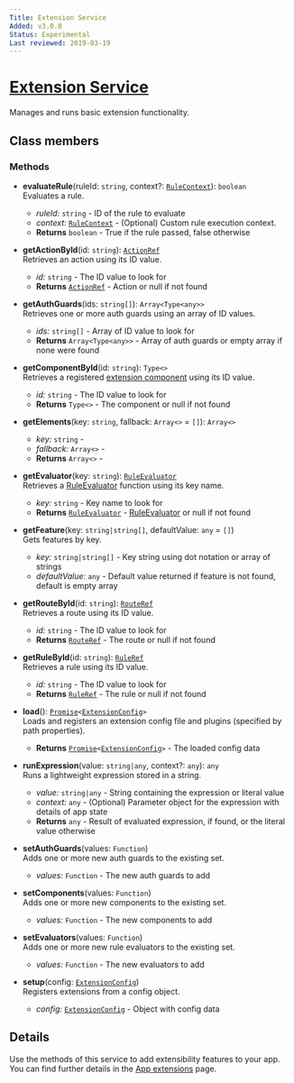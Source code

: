 ```yaml
---
Title: Extension Service
Added: v3.0.0
Status: Experimental
Last reviewed: 2019-03-19
---
```


# [Extension Service](../../../lib/extensions/src/lib/services/extension.service.ts "Defined in extension.service.ts")

Manages and runs basic extension functionality.

## Class members

### Methods

-   **evaluateRule**(ruleId: `string`, context?: [`RuleContext`](../../../lib/extensions/src/lib/config/rule.extensions.ts)): `boolean`<br/>
    Evaluates a rule.
    -   _ruleId:_ `string`  - ID of the rule to evaluate
    -   _context:_ [`RuleContext`](../../../lib/extensions/src/lib/config/rule.extensions.ts)  - (Optional) Custom rule execution context.
    -   **Returns** `boolean` - True if the rule passed, false otherwise
-   **getActionById**(id: `string`): [`ActionRef`](../../../lib/extensions/src/lib/config/action.extensions.ts)<br/>
    Retrieves an action using its ID value.
    -   _id:_ `string`  - The ID value to look for
    -   **Returns** [`ActionRef`](../../../lib/extensions/src/lib/config/action.extensions.ts) - Action or null if not found
-   **getAuthGuards**(ids: `string[]`): `Array<Type<any>>`<br/>
    Retrieves one or more auth guards using an array of ID values.
    -   _ids:_ `string[]`  - Array of ID value to look for
    -   **Returns** `Array<Type<any>>` - Array of auth guards or empty array if none were found
-   **getComponentById**(id: `string`): `Type<>`<br/>
    Retrieves a registered [extension component](../../../lib/extensions/src/lib/services/component-register.service.ts) using its ID value.
    -   _id:_ `string`  - The ID value to look for
    -   **Returns** `Type<>` - The component or null if not found
-   **getElements**(key: `string`, fallback: `Array<>` = `[]`): `Array<>`<br/>

    -   _key:_ `string`  - 
    -   _fallback:_ `Array<>`  - 
    -   **Returns** `Array<>` - 

-   **getEvaluator**(key: `string`): [`RuleEvaluator`](../../../lib/extensions/src/lib/config/rule.extensions.ts)<br/>
    Retrieves a [RuleEvaluator](../../../lib/extensions/src/lib/config/rule.extensions.ts) function using its key name.
    -   _key:_ `string`  - Key name to look for
    -   **Returns** [`RuleEvaluator`](../../../lib/extensions/src/lib/config/rule.extensions.ts) - [RuleEvaluator](../../../lib/extensions/src/lib/config/rule.extensions.ts) or null if not found
-   **getFeature**(key: `string|string[]`, defaultValue: `any` = `[]`)<br/>
    Gets features by key.
    -   _key:_ `string|string[]`  - Key string using dot notation or array of strings
    -   _defaultValue:_ `any`  - Default value returned if feature is not found, default is empty array
-   **getRouteById**(id: `string`): [`RouteRef`](../../../lib/extensions/src/lib/config/routing.extensions.ts)<br/>
    Retrieves a route using its ID value.
    -   _id:_ `string`  - The ID value to look for
    -   **Returns** [`RouteRef`](../../../lib/extensions/src/lib/config/routing.extensions.ts) - The route or null if not found
-   **getRuleById**(id: `string`): [`RuleRef`](../../../lib/extensions/src/lib/config/rule.extensions.ts)<br/>
    Retrieves a rule using its ID value.
    -   _id:_ `string`  - The ID value to look for
    -   **Returns** [`RuleRef`](../../../lib/extensions/src/lib/config/rule.extensions.ts) - The rule or null if not found
-   **load**(): [`Promise`](https://developer.mozilla.org/en-US/docs/Web/JavaScript/Guide/Using_promises)`<`[`ExtensionConfig`](../../../lib/extensions/src/lib/config/extension.config.ts)`>`<br/>
    Loads and registers an extension config file and plugins (specified by path properties).
    -   **Returns** [`Promise`](https://developer.mozilla.org/en-US/docs/Web/JavaScript/Guide/Using_promises)`<`[`ExtensionConfig`](../../../lib/extensions/src/lib/config/extension.config.ts)`>` - The loaded config data
-   **runExpression**(value: `string|any`, context?: `any`): `any`<br/>
    Runs a lightweight expression stored in a string.
    -   _value:_ `string|any`  - String containing the expression or literal value
    -   _context:_ `any`  - (Optional) Parameter object for the expression with details of app state
    -   **Returns** `any` - Result of evaluated expression, if found, or the literal value otherwise
-   **setAuthGuards**(values: `Function`)<br/>
    Adds one or more new auth guards to the existing set.
    -   _values:_ `Function`  - The new auth guards to add
-   **setComponents**(values: `Function`)<br/>
    Adds one or more new components to the existing set.
    -   _values:_ `Function`  - The new components to add
-   **setEvaluators**(values: `Function`)<br/>
    Adds one or more new rule evaluators to the existing set.
    -   _values:_ `Function`  - The new evaluators to add
-   **setup**(config: [`ExtensionConfig`](../../../lib/extensions/src/lib/config/extension.config.ts))<br/>
    Registers extensions from a config object.
    -   _config:_ [`ExtensionConfig`](../../../lib/extensions/src/lib/config/extension.config.ts)  - Object with config data

## Details

Use the methods of this service to add extensibility features to your app. You can find further
details in the [App extensions](../../user-guide/app-extensions.md) page.

